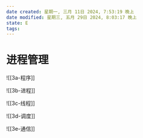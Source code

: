 ```yaml
---
date created: 星期一, 三月 11日 2024, 7:53:19 晚上
date modified: 星期三, 五月 29日 2024, 8:03:17 晚上
state: E
tags: 
---
```


# 进程管理

![[3a-程序]]

![[3b-进程]]

![[3c-线程]]

![[3d-调度]]

![[3e-通信]]
